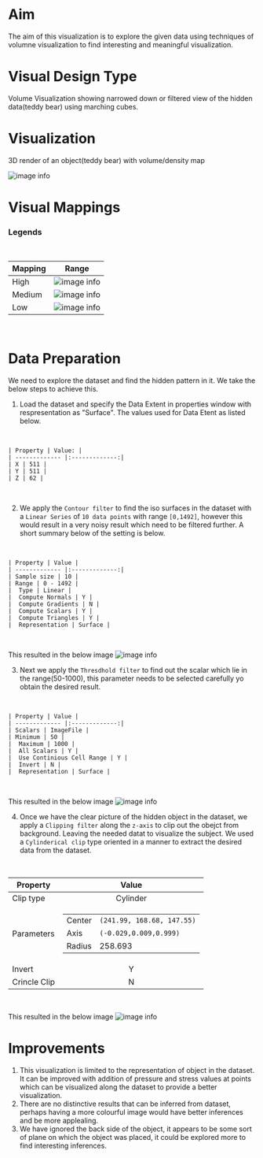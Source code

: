 # Aim
The aim of this visualization is to explore the given data using techniques of volumne visualization to find interesting and meaningful visualization. 

# Visual Design Type
Volume Visualization showing narrowed down or filtered view of the hidden data(teddy bear) using marching cubes.

# Visualization

3D render of an object(teddy bear) with volume/density map

![image info](../images/1/Teddy4.JPG)


# Visual Mappings
### Legends

<br>

 | Mapping  | Range |
| ------------- |:-------------:| 
 | High  | ![image info](../images/1/legend_high_density.JPG) |
 | Medium  | ![image info](../images/1/legend_med_density.JPG) |
 | Low  | ![image info](../images/1/legend_low_density.JPG) |

 <br>

 # Data Preparation 

We need to explore the dataset and find the hidden pattern in it. We take the below steps to achieve this.
1. Load the dataset and specify the Data Extent in properties window with respresentation as "Surface". The values used for Data Etent as listed below.
<br>

    | Property | Value: |
    | ------------- |:-------------:| 
    | X | 511 |
    | Y | 511 |
    | Z | 62 |

<br>

2. We apply the `Contour filter` to find the iso surfaces in the dataset with a `Linear Series` of `10 data points` with range `[0,1492]`, however this would result in a very noisy result which need to be filtered further. A short summary below of the setting is below.
<br>

    | Property | Value |
    | ------------- |:-------------:| 
    | Sample size | 10 |
    | Range | 0 - 1492 |
    |  Type | Linear |
    |  Compute Normals | Y |
    |  Compute Gradients | N |
    |  Compute Scalars | Y |
    |  Compute Triangles | Y |
    |  Representation | Surface |

<br>

This resulted in the below image
![image info](../images/1/1.2.JPG)

3. Next we apply the `Thresdhold filter` to find out the scalar which lie in the range(50-1000), this parameter needs to be selected carefully yo obtain the desired result.
<br>

    | Property | Value |
    | ------------- |:-------------:| 
    | Scalars | ImageFile |
    | Minimum | 50 |
    |  Maximum | 1000 |
    |  All Scalars | Y |
    |  Use Continious Cell Range | Y |
    |  Invert | N |
    |  Representation | Surface |

<br>

This resulted in the below image
![image info](../images/1/1.3.JPG)

4. Once we have the clear picture of the hidden object in the dataset, we apply a `Clipping filter` along the `z-axis` to clip out the obejct from background. Leaving the needed datat to visualize the subject. We used a `Cylinderical clip` type oriented in a manner to extract the desired data from the dataset.
<br>

| Property        | Value     |      
| ------------- |:-------------:| 
| Clip type   | Cylinder | 
| Parameters   |  <table><tr> <td>Center</td><td>`(241.99, 168.68, 147.55)`</td></tr><tr> <td>Axis</td><td>`(-0.029,0.009,0.999)`</td></tr><tr> <td>Radius</td><td>258.693</td></tr></table> |
| Invert   | Y | 
| Crincle Clip   | N | 
<br>

This resulted in the below image
![image info](../images/1/1.4.JPG)

# Improvements
1. This visualization is limited to the representation of object in the dataset. It can be improved with addition of pressure and stress values at points which can be visualized along the dataset to provide a better visualization.
2. There are no distinctive results that can be inferred from dataset, perhaps having a more colourful image would have better inferences and be more applealing.
3. We have ignored the back side of the object, it appears to be some sort of plane on which the object was placed, it could be explored more to find interesting inferences.